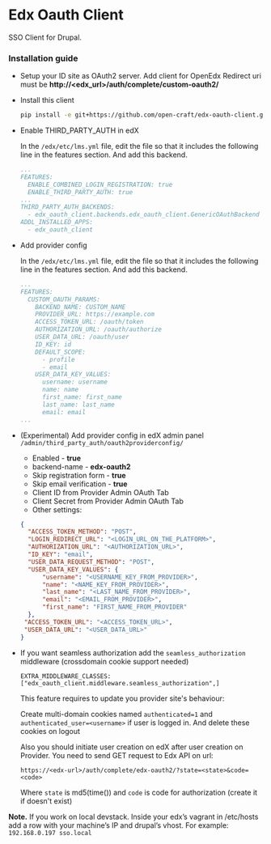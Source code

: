 # Edx Oauth Client
SSO Client for Drupal.
### Installation guide
 - Setup your ID site as OAuth2 server. Add client for OpenEdx
Redirect uri must be **http://<edx_url>/auth/complete/custom-oauth2/**

 - Install this client
   ```bash
   pip install -e git+https://github.com/open-craft/edx-oauth-client.git@v2.0.0#egg=edx_oauth_client
   ```

 - Enable THIRD_PARTY_AUTH in edX
 
    In the `/edx/etc/lms.yml` file, edit the file so that it includes the following line in the features section. And add this backend.
    ```yaml
    ...
    FEATURES:
      ENABLE_COMBINED_LOGIN_REGISTRATION: true
      ENABLE_THIRD_PARTY_AUTH: true
    ...
    THIRD_PARTY_AUTH_BACKENDS:
      - edx_oauth_client.backends.edx_oauth_client.GenericOAuthBackend
    ADDL_INSTALLED_APPS:
      - edx_oauth_client
    ```

 - Add provider config
 
    In the `/edx/etc/lms.yml` file, edit the file so that it includes the following line in the features section. And add this backend.
    ```yaml
    ...
    FEATURES:
      CUSTOM_OAUTH_PARAMS:
        BACKEND_NAME: CUSTOM_NAME
        PROVIDER_URL: https://example.com
        ACCESS_TOKEN_URL: /oauth/token
        AUTHORIZATION_URL: /oauth/authorize
        USER_DATA_URL: /oauth/user
        ID_KEY: id
        DEFAULT_SCOPE:
          - profile
          - email
        USER_DATA_KEY_VALUES:
          username: username
          name: name
          first_name: first_name
          last_name: last_name
          email: email
    ...
    ```

 - (Experimental) Add provider config in edX admin panel `/admin/third_party_auth/oauth2providerconfig/`
   - Enabled - **true**
   - backend-name - **edx-oauth2**
   - Skip registration form - **true**
   - Skip email verification - **true**
   - Client ID from Provider Admin OAuth Tab
   - Client Secret from Provider Admin OAuth Tab
   - Other settings:
   ```json
   {
     "ACCESS_TOKEN_METHOD": "POST",
     "LOGIN_REDIRECT_URL": "<LOGIN_URL_ON_THE_PLATFORM>",
     "AUTHORIZATION_URL": "<AUTHORIZATION_URL>",
     "ID_KEY": "email",
     "USER_DATA_REQUEST_METHOD": "POST",
     "USER_DATA_KEY_VALUES": {
         "username": "<USERNAME_KEY_FROM_PROVIDER>",
         "name": "<NAME_KEY_FROM_PROVIDER>",
         "last_name": "<LAST_NAME_FROM_PROVIDER>",
         "email": "<EMAIL_FROM_PROVIDER>",
         "first_name": "FIRST_NAME_FROM_PROVIDER"
     },
    "ACCESS_TOKEN_URL": "<ACCESS_TOKEN_URL>",
    "USER_DATA_URL": "<USER_DATA_URL>"
   }
   ```

 - If you want seamless authorization add the `seamless_authorization` middleware (crossdomain cookie support needed)
   ```
   EXTRA_MIDDLEWARE_CLASSES: ["edx_oauth_client.middleware.seamless_authorization",]
   ```
   
   This feature requires to update you provider site's behaviour:

   Create multi-domain cookies named `authenticated=1` and `authenticated_user=<username>` if user is logged in. And delete these cookies on logout
   
   Also you should initiate user creation on edX after user creation on Provider. You need to send GET request to Edx API on url:
   ```
   https://<edx-url>/auth/complete/edx-oauth2/?state=<state>&code=<code>
   ```
   
   Where `state` is md5(time()) and `code` is code for authorization (create it if doesn't exist)
 
**Note.** If you work on local devstack. Inside your edx’s vagrant in /etc/hosts add a row with your machine’s IP  and drupal’s vhost. For example:
```192.168.0.197 sso.local```
